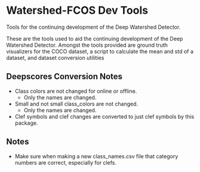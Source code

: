# Watershed-FCOS Dev Tools
Tools for the continuing development of the Deep Watershed Detector.

These are the tools used to aid the continuing development of the Deep Watershed Detector.
Amongst the tools provided are ground truth visualizers for the COCO dataset, a script to calculate the mean and std of a dataset, and dataset conversion utilities

## Deepscores Conversion Notes

- Class colors are not changed for online or offline.
    - Only the names are changed.
- Small and not small class_colors are not changed.
    - Only the names are changed.
- Clef symbols and clef changes are converted to just clef symbols by this package.

## Notes
- Make sure when making a new class_names.csv file that category numbers are correct, especially for clefs.